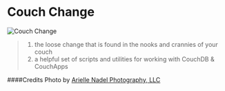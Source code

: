 # Couch Change

![Couch Change](http://farm8.staticflickr.com/7216/6918446718_c6bf6055ba.jpg "Arielle Nadel Photography, LLC")

> 1. the loose change that is found in the nooks and crannies of your couch
> 2. a helpful set of scripts and utilities for working with CouchDB & CouchApps

####Credits
Photo by [Arielle Nadel Photography, LLC](http://www.flickr.com/photos/bunnyrel/)
